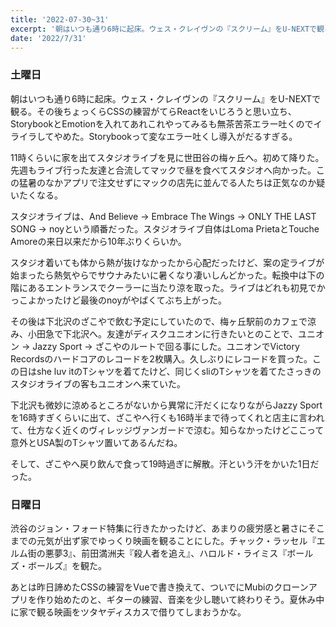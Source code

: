 ```yaml
---
title: '2022-07-30~31'
excerpt: '朝はいつも通り6時に起床。ウェス・クレイヴンの『スクリーム』をU-NEXTで観る...'
date: '2022/7/31'
---
```


### 土曜日

朝はいつも通り6時に起床。ウェス・クレイヴンの『スクリーム』をU-NEXTで観る。その後ちょっくらCSSの練習がてらReactをいじろうと思い立ち、StorybookとEmotionを入れてあれこれやってみるも無茶苦茶エラー吐くのでイライラしてやめた。Storybookって変なエラー吐くし導入がだるすぎる。

11時くらいに家を出てスタジオライブを見に世田谷の梅ヶ丘へ。初めて降りた。先週もライブ行った友達と合流してマックで昼を食べてスタジオへ向かった。この猛暑のなかアプリで注文せずにマックの店先に並んでる人たちは正気なのか疑いたくなる。

スタジオライブは、And Believe -> Embrace The Wings -> ONLY THE LAST SONG -> noyという順番だった。スタジオライブ自体はLoma PrietaとTouche Amoreの来日以来だから10年ぶりくらいか。

スタジオ着いても体から熱が抜けなかったから心配だったけど、案の定ライブが始まったら熱気やらでサウナみたいに暑くなり凄いしんどかった。転換中は下の階にあるエントランスでクーラーに当たり涼を取った。ライブはどれも初見でかっこよかったけど最後のnoyがやばくてぶち上がった。

その後は下北沢のざこやで飲む予定にしていたので、梅ヶ丘駅前のカフェで涼み、小田急で下北沢へ。友達がディスクユニオンに行きたいとのことで、ユニオン -> Jazzy Sport -> ざこやのルートで回る事にした。ユニオンでVictory Recordsのハードコアのレコードを2枚購入。久しぶりにレコードを買った。この日はshe luv itのTシャツを着てたけど、同じくsliのTシャツを着てたさっきのスタジオライブの客もユニオンへ来ていた。

下北沢も微妙に涼めるところがないから異常に汗だくになりながらJazzy Sportを16時すぎくらいに出て、ざこやへ行くも16時半まで待ってくれと店主に言われて、仕方なく近くのヴィレッジヴァンガードで涼む。知らなかったけどここって意外とUSA製のTシャツ置いてあるんだね。

そして、ざこやへ戻り飲んで食って19時過ぎに解散。汗という汗をかいた1日だった。

### 日曜日

渋谷のジョン・フォード特集に行きたかったけど、あまりの疲労感と暑さにそこまでの元気が出ず家でゆっくり映画を観ることにした。チャック・ラッセル『エルム街の悪夢3』、前田満洲夫『殺人者を追え』、ハロルド・ライミス『ボールズ・ボールズ』を観た。

あとは昨日諦めたCSSの練習をVueで書き換えて、ついでにMubiのクローンアプリを作り始めたのと、ギターの練習、音楽を少し聴いて終わりそう。夏休み中に家で観る映画をツタヤディスカスで借りてしまおうかな。
